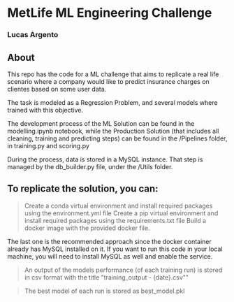 # MetLife ML Engineering Challenge

### Lucas Argento

## About

This repo has the code for a ML challenge that aims to replicate a real life scenario where a company would like to predict insurance charges on clientes based on some user data.

The task is modeled as a Regression Problem, and several models where trained with this objective. 

The development process of the ML Solution can be found in the modelling.ipynb notebook, while the Production Solution (that includes all cleaning, training and predicting steps) can be found in the /Pipelines folder, in training.py and scoring.py

During the process, data is stored in a MySQL instance. That step is managed by the db_builder.py file, under the /Utils folder. 

## To replicate the solution, you can:

> Create a conda virtual environment and install required packages using the environment.yml file
> Create a pip virtual environment and install required packages using the requirements.txt file
> Build a docker image with the provided docker file. 

The last one is the recommended approach since the docker container already has MySQL installed on it. If you want to run this code in your local machine, you will need to install MySQL as well and enable the service.

> An output of the models performance (of each training run) is stored in csv format with the title "training_output - {date}.csv""

> The best model of each run is stored as best_model.pkl


